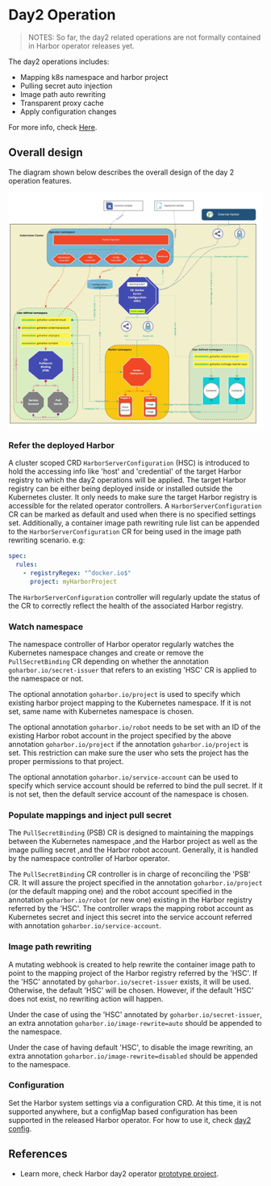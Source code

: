 # Day2 Operation

> NOTES: So far, the day2 related operations are not formally contained in Harbor operator releases yet.

The day2 operations includes:

* Mapping k8s namespace and harbor project
* Pulling secret auto injection
* Image path auto rewriting
* Transparent proxy cache
* Apply configuration changes

For more info, check [Here](https://github.com/goharbor/harbor-operator/docs/configurations/day2-config.md).

## Overall design

The diagram shown below describes the overall design of the day 2 operation features.

![day2 operation arch design](../images/arch/day2-operator-design.jpg)

### Refer the deployed Harbor

A cluster scoped CRD `HarborServerConfiguration` (HSC) is introduced to hold the accessing info like 'host' and 'credential' of the target Harbor registry to which the day2 operations will be applied. The target Harbor registry can be either being deployed inside or installed outside the Kubernetes cluster. It only needs to make sure the target Harbor registry is accessible for the related operator controllers. A `HarborServerConfiguration` CR can be marked as default and used when there is no specified settings set. Additionally, a container image path rewriting rule list can be appended to the `HarborServerConfiguration` CR for being used in the image path rewriting scenario. e.g:

```yaml
spec:
  rules:
    - registryRegex: "^docker.io$"
      project: myHarborProject
```

The `HarborServerConfiguration` controller will regularly update the status of the CR to correctly reflect the health of the associated Harbor registry.

### Watch namespace

The namespace controller of Harbor operator regularly watches the Kubernetes namespace changes and create or remove the `PullSecretBinding` CR depending on whether the annotation `goharbor.io/secret-issuer` that refers to an existing 'HSC' CR is applied to the namespace or not.

The optional annotation `goharbor.io/project` is used to specify which existing harbor project mapping to the Kubernetes namespace.
If it is not set, same name with Kubernetes namespace is chosen.

The optional annotation `goharbor.io/robot` needs to be set with an ID of the existing Harbor robot account in the project specified by the above annotation `goharbor.io/project` if the annotation `goharbor.io/project` is set. This restriction can make sure the user who sets the project has the proper permissions to that project.

The optional annotation `goharbor.io/service-account` can be used to specify which service account should be referred to bind the pull secret. If it is not set, then the default service account of the namespace is chosen.

### Populate mappings and inject pull secret

The `PullSecretBinding` (PSB) CR is designed to maintaining the mappings between the Kubernetes namespace ,and the Harbor project as well as the image pulling secret ,and the Harbor robot account. Generally, it is handled by the namespace controller of Harbor operator.

The `PullSecretBinding` CR controller is in charge of reconciling the 'PSB' CR. It will assure the project specified in the annotation `goharbor.io/project` (or the default mapping one) and the robot account specified in the annotation
`goharbor.io/robot` (or new one) existing in the Harbor registry referred by the 'HSC'. The controller wraps the mapping robot account as Kubernetes secret and inject this secret into the service account referred with annotation `goharbor.io/service-account`.

### Image path rewriting

A mutating webhook is created to help rewrite the container image path to point to the mapping project of the Harbor registry referred by the 'HSC'. If the 'HSC' annotated by `goharbor.io/secret-issuer` exists, it will be used. Otherwise, the default 'HSC' will be chosen. However, if the default 'HSC' does not exist, no rewriting action will happen.

Under the case of using the 'HSC' annotated by `goharbor.io/secret-issuer`, an extra annotation `goharbor.io/image-rewrite=auto` should be appended to the namespace.

Under the case of having default 'HSC', to disable the image rewriting, an extra annotation `goharbor.io/image-rewrite=disabled`
should be appended to the namespace.

### Configuration

Set the Harbor system settings via a configuration CRD. At this time, it is not supported anywhere, but a configMap based configuration has been supported in the released Harbor operator. For how to use it, check [day2 config](../day2/day2-operations.md).

## References

* Learn more, check Harbor day2 operator [prototype project](https://github.com/goharbor/harbor-operator).
